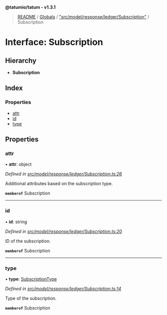 **@tatumio/tatum - v1.3.1**

> [README](../README.md) / [Globals](../globals.md) / ["src/model/response/ledger/Subscription"](../modules/_src_model_response_ledger_subscription_.md) / Subscription

# Interface: Subscription

## Hierarchy

* **Subscription**

## Index

### Properties

* [attr](_src_model_response_ledger_subscription_.subscription.md#attr)
* [id](_src_model_response_ledger_subscription_.subscription.md#id)
* [type](_src_model_response_ledger_subscription_.subscription.md#type)

## Properties

### attr

•  **attr**: object

*Defined in [src/model/response/ledger/Subscription.ts:26](https://github.com/tatumio/tatum-js/blob/8f0f126/src/model/response/ledger/Subscription.ts#L26)*

Additional attributes based on the subscription type.

**`memberof`** Subscription

___

### id

•  **id**: string

*Defined in [src/model/response/ledger/Subscription.ts:20](https://github.com/tatumio/tatum-js/blob/8f0f126/src/model/response/ledger/Subscription.ts#L20)*

ID of the subscription.

**`memberof`** Subscription

___

### type

•  **type**: [SubscriptionType](../enums/_src_model_response_ledger_subscriptiontype_.subscriptiontype.md)

*Defined in [src/model/response/ledger/Subscription.ts:14](https://github.com/tatumio/tatum-js/blob/8f0f126/src/model/response/ledger/Subscription.ts#L14)*

Type of the subscription.

**`memberof`** Subscription
